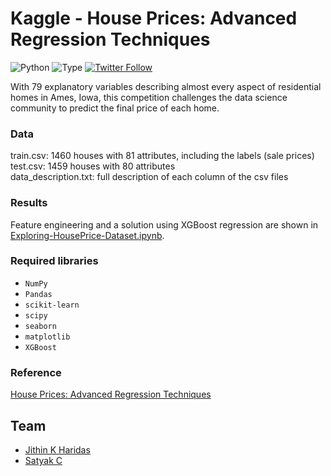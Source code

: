 # Kaggle - House Prices: Advanced Regression Techniques
![Python](https://img.shields.io/badge/python-3.x-orange.svg)
![Type](https://img.shields.io/badge/Machine-Learning-red.svg)
[![Twitter Follow](https://img.shields.io/twitter/follow/espadrine.svg?style=social&label=Follow)](https://twitter.com/jithinharidaas)

With 79 explanatory variables describing almost every aspect of residential homes in Ames, Iowa, this 
competition challenges the data science community to predict the final price of each home.


### Data
train.csv: 1460 houses with 81 attributes, including the labels (sale prices)<br>
test.csv: 1459 houses with 80 attributes<br>
data_description.txt: full description of each column of the csv files

### Results
Feature engineering and a solution using XGBoost regression are shown in [Exploring-HousePrice-Dataset.ipynb](2020-08-15-Exploring-HousePrice-Dataset.ipynb).

### Required libraries
- ``NumPy``
- ``Pandas``
- ``scikit-learn``
- ``scipy``
- ``seaborn``
- ``matplotlib``
- ``XGBoost``

### Reference
[House Prices: Advanced Regression Techniques](https://www.kaggle.com/c/house-prices-advanced-regression-techniques)

## Team
- [Jithin K Haridas](https://github.com/jithinharidas)
- [Satyak C](https://github.com/satyak3)
